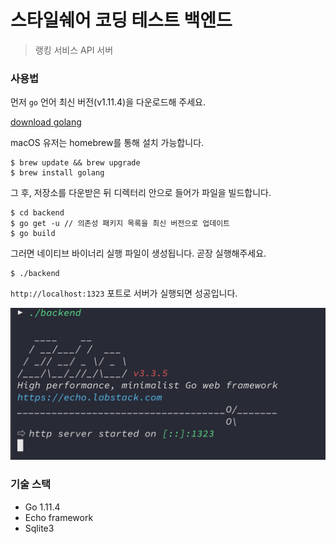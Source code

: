 # 스타일쉐어 코딩 테스트 백엔드

> 랭킹 서비스 API 서버

### 사용법

먼저 `go` 언어 최신 버전(v1.11.4)을 다운로드해 주세요.

[download golang](https://golang.org/dl)

macOS 유저는 homebrew를 통해 설치 가능합니다.

```
$ brew update && brew upgrade
$ brew install golang
```

그 후, 저장소를 다운받은 뒤 디렉터리 안으로 들어가 파일을 빌드합니다.

```
$ cd backend
$ go get -u // 의존성 패키지 목록을 최신 버전으로 업데이트
$ go build
```

그러면 네이티브 바이너리 실행 파일이 생성됩니다. 곧장 실행해주세요.

```
$ ./backend
```

`http://localhost:1323` 포트로 서버가 실행되면 성공입니다.

![screenshot](./screenshot/screenshot.png)


### 기술 스택

- Go 1.11.4
- Echo framework
- Sqlite3
